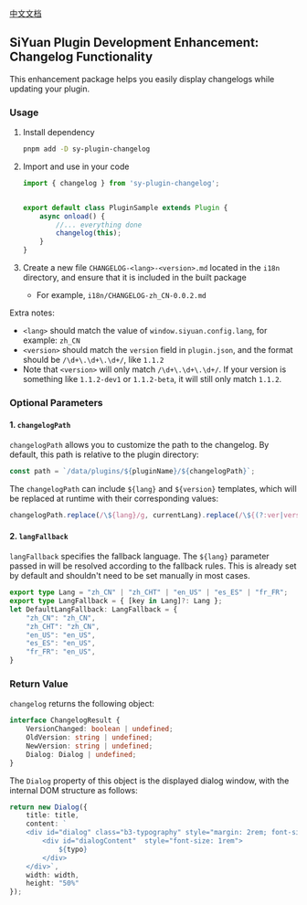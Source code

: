 [中文文档](README-zh_CN.md)

## SiYuan Plugin Development Enhancement: Changelog Functionality

This enhancement package helps you easily display changelogs while updating your plugin.


### Usage


1. Install dependency


    ```bash
    pnpm add -D sy-plugin-changelog
    ```


2. Import and use in your code


    ```ts
    import { changelog } from 'sy-plugin-changelog';


    export default class PluginSample extends Plugin {
        async onload() {
            //... everything done
            changelog(this);
        }
    }
    ```


3. Create a new file `CHANGELOG-<lang>-<version>.md` located in the `i18n` directory, and ensure that it is included in the built package
    - For example, `i18n/CHANGELOG-zh_CN-0.0.2.md`


Extra notes:


- `<lang>` should match the value of `window.siyuan.config.lang`, for example: `zh_CN`
- `<version>` should match the `version` field in `plugin.json`, and the format should be `/\d+\.\d+\.\d+/`, like `1.1.2`
- Note that `<version>` will only match `/\d+\.\d+\.\d+/`. If your version is something like `1.1.2-dev1` or `1.1.2-beta`, it will still only match `1.1.2`.


### Optional Parameters


#### 1. `changelogPath`
`changelogPath` allows you to customize the path to the changelog. By default, this path is relative to the plugin directory:


```ts
const path = `/data/plugins/${pluginName}/${changelogPath}`;
```
The `changelogPath` can include `${lang}` and `${version}` templates, which will be replaced at runtime with their corresponding values:
```ts
changelogPath.replace(/\${lang}/g, currentLang).replace(/\${(?:ver|version)}/g, mainVersion);
```


#### 2. `langFallback`


`langFallback` specifies the fallback language. The `${lang}` parameter passed in will be resolved according to the fallback rules. This is already set by default and shouldn't need to be set manually in most cases.


```ts
export type Lang = "zh_CN" | "zh_CHT" | "en_US" | "es_ES" | "fr_FR";
export type LangFallback = { [key in Lang]?: Lang };
let DefaultLangFallback: LangFallback = {
    "zh_CN": "zh_CN",
    "zh_CHT": "zh_CN",
    "en_US": "en_US",
    "es_ES": "en_US",
    "fr_FR": "en_US",
}
```


### Return Value

`changelog` returns the following object:

```ts
interface ChangelogResult {
    VersionChanged: boolean | undefined;
    OldVersion: string | undefined;
    NewVersion: string | undefined;
    Dialog: Dialog | undefined;
}
```


The `Dialog` property of this object is the displayed dialog window, with the internal DOM structure as follows:


```ts
return new Dialog({
    title: title,
    content: `
    <div id="dialog" class="b3-typography" style="margin: 2rem; font-size: 1rem">
        <div id="dialogContent"  style="font-size: 1rem">
            ${typo}
        </div>
    </div>`,
    width: width,
    height: "50%"
});
```